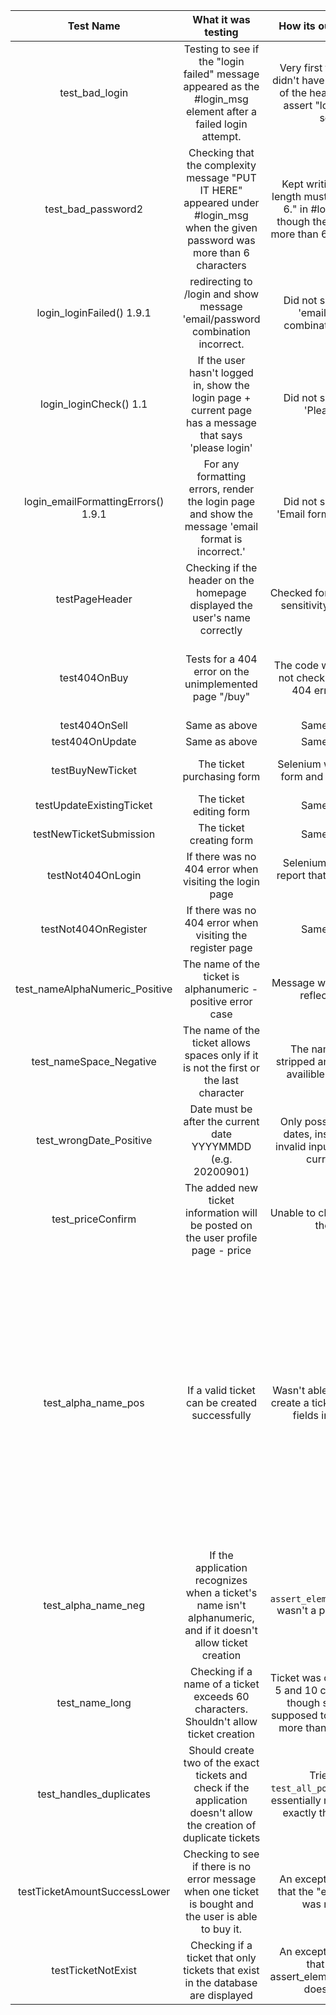 |    Test Name   |                                              What it was testing                                              |                                              How its output is wrong                                              | What the error in the code was                                             | How you changed the program (or test input) to fix it                      |
|:--------------:|:-------------------------------------------------------------------------------------------------------------:|:-----------------------------------------------------------------------------------------------------------------:|----------------------------------------------------------------------------|----------------------------------------------------------------------------|
| test_bad_login | Testing to see if the "login failed" message appeared as the #login_msg element after a failed login attempt. | Very first test made so it didn't have access to the id of the header that would assert "login failed" on screen. | `self.assert_element("")` [It wasn't able to assert the element was there] | Added an id in the webpage under login.html checking `<h4 id="login_msg">{{message}}</h4>` | 
| test_bad_password2 | Checking that the complexity message "PUT IT HERE" appeared under #login_msg when the given password was more than 6 characters | Kept writing "Password length must be greator than 6." in #login_msg even though the password had more than 6 characters in it! | Under `backend.py` when deciding what the error message should be, it does the logic with two `if` statements under line `29` and `32`, therefore the line `32` message would always be the message since it's set after. | Changed line `32` conditional to an `elif` so it sends the desired "less than 6 characters" message when it's actually less than 6 characters. |
| login_loginFailed() 1.9.1           | redirecting to /login and show message 'email/password combination incorrect.                           | Did not show message 'email/password combination incorrect' | return None in backend.py function: def login_user(email, password):                  | Change return None to return "Email/password combination incorrect." |
| login_loginCheck() 1.1              | If the user hasn't logged in, show the login page + current page has a message that says 'please login' | Did not show message 'Please log in'                        | html element did not have an id html message did not have 'Please log in'             | Gave html element id: "login-prompt" Changed html message            |
| login_emailFormattingErrors() 1.9.1 | For any formatting errors, render the login page and show the message 'email format is incorrect.'      | Did not show message 'Email format is incorrect'            | html element did not have an id html message did not have 'Email format is incorrect' | Gave html element id: "#login_msg" Changed html message              |
| testPageHeader                      | Checking if the header on the homepage displayed the user's name correctly                              | Checked for the wrong case sensitivity in the header        | html element would check for if the header displayed "Test_frontend" instead of "test_frontend | Changed the test case to check for the correct case sensitivity |
| test404OnBuy                        | Tests for a 404 error on the unimplemented page "/buy"                                                  | The code writted just does not check for if there is a 404 error correctly | The "status" variable was supposed to be initialized with the status code of the current page, and the compared to "404", but status never became "404" for it to match | Instead of checking the status code the test now just checks for an element unique to the 404 page |
| test404OnSell                       | Same as above                                                                                           | Same as above                                               | Same as above                                                                         | Same as above                                                        |
| test404OnUpdate                     | Same as above                                                                                           | Same as above                                               | Same as above                                                                         | Same as above                                                        |
| testBuyNewTicket                    | The ticket purchasing form                                                                              | Selenium would open the form and then get stuck             | There was a mismatch between the element targeter in selenium and the id's in the html files | Both the targeter and the html were changed so that selenium interfaced with the website correctly |
| testUpdateExistingTicket            | The ticket editing form                                                                                 | Same as above                                               | Same as above                                                                         | Same as above                                                        |
| testNewTicketSubmission             | The ticket creating form                                                                                | Same as above                                               | Same as above                                                                         | Same as above                                                        |
| testNot404OnLogin                   | If there was no 404 error when visiting the login page                                                  | Selenium would falsely report that there was 404 error      | self.assert_no_404_errors() does not function correctly                               | The test case now checks for a unique element that only exists on the 404 page, and passes when that element isn't there |
| testNot404OnRegister                | If there was no 404 error when visiting the register page                                               | Same as above                                               | Same as above                                                                         | Same as above                                                        |
| test_nameAlphaNumeric_Positive | The name of the ticket is  alphanumeric - positive error case                            | Message wasn't updated to reflect the error                                                 | error_msg in frontend.py  wasn't being updated                          | changed `return ('', 400)` to `return render_template ('index.html', user=user,  tickets=bn.get_available_tickets(), msg=error_message)` |
| test_nameSpace_Negative        | The name of the ticket allows spaces  only if it is not the first or the  last character | The name has been stripped and  then ticket is availible for  purchase                      | N/A Changed test case requirement                                       | Changed test case to test that ticket name is the same  with spaces before and after it being stripped                                   |
| test_wrongDate_Positive        | Date must be after the current date  YYYYMMDD (e.g. 20200901)                            | Only possible inputs are dates, instead tests for invalid input (dates before current date) | N/A Changed test case requirement                                       | Changed test input to previous date                                                                                                      |
| test_priceConfirm              | The added new ticket information will  be posted on the user profile  page - price       | Unable to check the price of the ticket                                                     | With local testing, previous tickets created would still be checked for | Implemented `clear_database()` in backend.py to clear database for test cases run locally                                                |
|test_alpha_name_pos|If a valid ticket can be created successfully|Wasn't able to successfully create a ticket due to invalid fields in the tickets|1. Had to redo indents since python didn't like indentation <br>2. #btn-buy-test was invalid <br>3. #submit-ticket-name was invalid <br>4. #submit-ticket-quantity was invalid <br>5. #submit-ticket-price was invalid <br>6. #submit-datetime was invalid <br>7. #submit-ticket-button was invalid <br>8. #sell-ticket-quantity value was an int 10 <br>9. #sell-ticket-price value was an int 20 <br>10. #sell-datetime was in incorrect format `date.today().strftime("%Y/%m/%d")`<br>11. Ticket creation didn't allow spaces " " or under-scores "_" since they didn't count as alphanumeric|1. Fixed indentation by redoing tabs<br>2. Had to change #btn-buy-test to #btn-add-ticket<br>3. Had to change #submit-ticket-name to #sell-ticket-name<br>4. Had to change #submit-ticket-quantity to #sell-ticket-quantity<br>5. Had to change #submit-ticket-price to #sell-ticket-price<br>6. Had to change #submit-datetime to #sell-datetime<br>7. Had to change #submit-ticket-button to #sell-ticket-button<br>8. Made #sell-ticket-quantity value a string "10"<br>9. Made #sell-ticket-price value a string "20"<br>10. Made #sell-datetime value `date.today().strftime("%d/%m/%Y")` for successfully getting the current date<br>11. Made sure not to test naming tickets with spaces or under-scores|
|test_alpha_name_neg|If the application recognizes when a ticket's name isn't alphanumeric, and if it doesn't allow ticket creation|`assert_element_not_present` wasn't a possible method|`assert_element_not_present` wasn't defined|had to change this check `assert_element_absent`|
|test_name_long|Checking if a name of a ticket exceeds 60 characters. Shouldn't allow ticket creation|Ticket was created between 5 and 10 characters, even though selenium was supposed to type a name of more than 60 characters|Before filling out the form, I tried to add `sleep(1)`, which sometimes wouldn't work|Had to add in a `time.sleep(1)` when inputting the information for the new ticket, since the long string being tested needs time to be typed!|
|test_handles_duplicates|Should create two of the exact tickets and check if the application doesn't allow the creation of duplicate tickets|Tried to call `test_all_pos(self)` twice to essentially make two tickets exactly the same name|This caused the error of these functions not being able to be called in this namespace|Solved this by essentially calling code to create tickets twice in a row, rather than calling the function to do this|
| testTicketAmountSuccessLower      | Checking to see if there is no error message when one ticket is bought and the user is able to buy it.    | An exception was raised that the "error_message" was not visible                                  | self.assert_text() cannot compare when there isn't a visible element to compare to | Replaced assert_text() with assert_text_not_visible() |
| testTicketNotExist                | Checking if a ticket that only tickets that exist in the database are displayed                           | An exception was raised that said that assert_element_not_visible() does not exist                | assert_element_not_visible() doesn't seem to work in the github implementation of selenium | Used a try except with assert_element() purposely throwing an exception since the element shouldn't exist|

